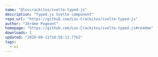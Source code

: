 ```yaml
---
name: "@loscrackitos/svelte-typed-js"
description: "Typed.js Svelte component"
repo_url: "https://github.com/Los-Crackitos/svelte-typed-js"
author: "Jérôme Pogeant"
homepage: "https://github.com/Los-Crackitos/svelte-typed-js#readme"
downloads: 1
updated: "2020-09-11T18:56:12.776Z"
tags: 
  - ui
---
```


